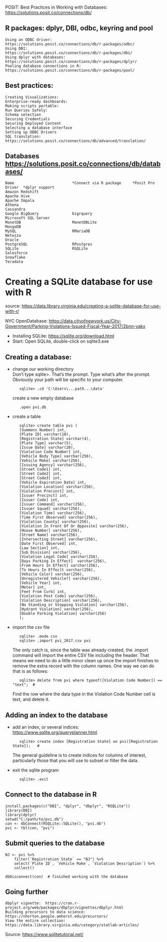 POSIT: Best Practices in Working with Databases:   https://solutions.posit.co/connections/db/

##  R packages: dplyr, DBI, odbc, keyring and pool
    Using an ODBC driver:                       https://solutions.posit.co/connections/db/r-packages/odbc/
    Using DBI:                                  https://solutions.posit.co/connections/db/r-packages/dbi/
    Using dplyr with databases:                 https://solutions.posit.co/connections/db/r-packages/dplyr/
    Pooling database connections in R:          https://solutions.posit.co/connections/db/r-packages/pool/

## Best practices: 
    Creating Visualizations: 
    Enterprise-ready dashboards:
    Making scripts portable:
    Run Queries Safely:
    Schema selection
    Securing Credentials
    Securing Deployed Content
    Selecting a database interface
    Setting up ODBC Drivers
    SQL translation:  https://solutions.posit.co/connections/db/advanced/translation/


## Databases                    https://solutions.posit.co/connections/db/databases/
    Name	                      *Connect via R package     *Posit Pro Driver	*dplyr support
    Amazon Redshift	              	                        
    Apache Hive	                
    Apache Impala	        
    Athena	                
    Cassandra	           	
    Google BigQuery	              bigrquery
    Microsoft SQL Server	 
    MonetDB                       MonetDBLite
    MongoDB	                 		
    MySQL	                      RMariaDB
    Netezza	                 		
    Oracle	                 	                	
    PostgreSQL	                  RPostgres
    SQLite		                  RSQLite
    Salesforce	         		    
    Snowflake	         	                  	
    Teradata	         	                  	
  


# Creating a SQLite database for use with R
source: https://data.library.virginia.edu/creating-a-sqlite-database-for-use-with-r/

NYC OpenDatabase: https://data.cityofnewyork.us/City-Government/Parking-Violations-Issued-Fiscal-Year-2017/2bnn-yakx


- Installing SQLite: https://sqlite.org/download.html
- Start: Open SQLite, double-click on sqlite3.exe
## Creating a database: 
   - change our working directory  
       Don’t type sqlite>. That’s the prompt. Type what’s after the prompt. Obviously your path will be specific to your computer.    
       
            sqlite> .cd 'C:\Users\...path...\data'  
        
       create a new empty database 
       
            .open pvi.db
   
   - create a table 
   
            sqlite> create table pvi (
            [Summons Number] int,
            [Plate ID] varchar(10),
            [Registration State] varchar(4),
            [Plate Type] varchar(5),
            [Issue Date] varchar(20),
            [Violation Code Number] int,
            [Vehicle Body Type] varchar(256),
            [Vehicle Make] varchar(256),
            [Issuing Agency] varchar(256),
            [Street Code1] int,
            [Street Code2] int,
            [Street Code3] int,
            [Vehicle Expiration Date] int,
            [Violation Location] varchar(256),
            [Violation Precinct] int,
            [Issuer Precinct] int,
            [Issuer Code] int,
            [Issuer Command] varchar(256),
            [Issuer Squad] varchar(256),
            [Violation Time] varchar(256),
            [Time First Observed] varchar(256),
            [Violation County] varchar(256),
            [Violation In Front Of Or Opposite] varchar(256),
            [House Number] varchar(256),
            [Street Name] varchar(256),
            [Intersecting Street] varchar(256),
            [Date First Observed] int,
            [Law Section] int,
            [Sub Division] varchar(256),
            [Violation Legal Code] varchar(256),
            [Days Parking In Effect]  varchar(256),
            [From Hours In Effect] varchar(256),
            [To Hours In Effec]t varchar(256),
            [Vehicle Color] varchar(256),
            [Unregistered Vehicle?] varchar(256),
            [Vehicle Year] int,
            [Meter] int,
            [Feet From Curb] int,
            [Violation Post Code] varchar(256),
            [Violation Description] varchar(256),
            [No Standing or Stopping Violation] varchar(256),
            [Hydrant Violation] varchar(256),
            [Double Parking Violation] varchar(256)
            );
    
   - import the csv file
        
            sqlite> .mode csv
            sqlite> .import pvi_2017.csv pvi

        The only catch is, since the table was already created, the .import command will import the entire CSV file including the header.
        That means we need to do a little minor clean up once the import finishes to remove the extra record with the column names. 
        One way we can do that is as follows:
       
            sqlite> delete from pvi where typeof([Violation Code Number]) == "text";  # 
            
        Find the row where the data type in the Violation Code Number cell is text, and delete it.
        
## Adding an index to the database
   - add an index, or several indices: https://www.sqlite.org/queryplanner.html
   
            sqlite> create index [Registration State] on pvi([Registration State]);   # 
            
        The general guideline is to create indices for columns of interest, particularly those that you will use to subset or filter the data.
       
   - exit the sqlite program  
    
            sqlite> .exit
        
## Connect to the database in R

    install.packages(c("DBI", "dplyr", "dbplyr", "RSQLite"))
    library(DBI)
    library(dplyr)
    setwd("C:/path/to/pvi.db")
    con <- dbConnect(RSQLite::SQLite(), "pvi.db")
    pvi <- tbl(con, "pvi")
    
## Submit queries to the database
    
    NJ <- pvi %>% 
        filter(`Registration State` == "NJ") %>% 
        select(`Plate ID`, `Vehicle Make`, `Violation Description`) %>% 
        collect()

    dbDisconnect(con)  # finished working with the database

## Going further 
    dbplyr vignette:  https://cran.r-project.org/web/packages/dbplyr/vignettes/dbplyr.html
    Building precursors to data science: https://nhorton.people.amherst.edu/precursors/
    View the entire collection: https://data.library.virginia.edu/category/statlab-articles/
    
    
    
    
    
    
    
    
    
    
    
    
    
    
    
    
    
    
    
    
    
    
    
    

Source: https://www.sqlitetutorial.net/


